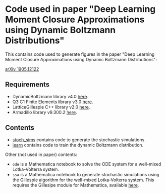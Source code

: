 # Code used in paper "Deep Learning Moment Closure Approximations using Dynamic Boltzmann Distributions"

This contains code used to generate figures in the paper "Deep Learning Moment Closure Approximations using Dynamic Boltzmann Distributions":

[arXiv 1905.12122](https://arxiv.org/abs/1905.12122)

## Requirements

* DynamicBoltzmann library v4.0 [here](https://github.com/smrfeld/DynamicBoltzmann/releases/tag/4.0).
* Q3 C1 Finite Elements library v3.0 [here](https://github.com/smrfeld/Q3-C1-Finite-Elements/releases/tag/3.0).
* LatticeGillespie C++ library v2.0 [here](https://github.com/smrfeld/LatticeGillespieCpp/releases/tag/2.0).
* Armadillo library v9.300.2 [here](http://arma.sourceforge.net/download.html).

## Contents

* [stoch_sims](stoch_sims) contains code to generate the stochastic simulations.
* [learn](learn) contains code to train the dynamic Boltzmann distribution.

Other (not used in paper) contents:
* `ode` is a Mathematica notebook to solve the ODE system for a well-mixed Lotka-Volterra system.
* `ssa` is a Mathematica notebook to generate stochastic simulations using the Gillespie algorithm for the well-mixed Lotka-Volterra system. This requires the Gillesipe module for Mathematica, available [here](https://github.com/smrfeld/GillespieMathematica).
